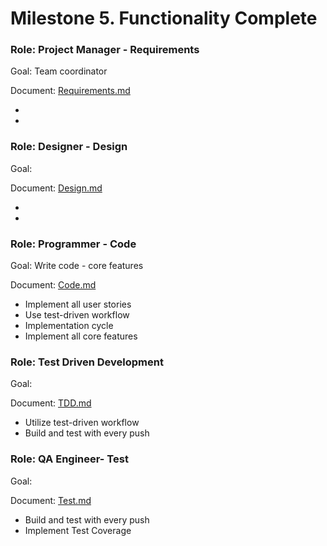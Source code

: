 # Milestone 5. Functionality Complete

### Role: Project Manager - Requirements

Goal: Team coordinator

Document: [Requirements.md](https://github.com/Twitter-Clone/twitter-clone-documentation/blob/master/milestone-5/Requirements.md)

- 
- 


### Role: Designer - Design

Goal:

Document: [Design.md](https://github.com/Twitter-Clone/twitter-clone-documentation/blob/master/milestone-5/Design.md)

- 
- 

### Role: Programmer - Code

Goal: Write code - core features

Document: [Code.md](https://github.com/Twitter-Clone/twitter-clone-documentation/blob/master/milestone-5/Code.md)

- Implement all user stories
- Use test-driven workflow
- Implementation cycle
- Implement all core features

### Role: Test Driven Development

Goal: 

Document: [TDD.md](https://github.com/Twitter-Clone/twitter-clone-documentation/blob/master/milestone-5/TDD.md)

- Utilize test-driven workflow
- Build and test with every push

### Role: QA Engineer- Test

Goal:

Document: [Test.md](https://github.com/Twitter-Clone/twitter-clone-documentation/blob/master/milestone-5/Test.md)

- Build and test with every push  
- Implement Test Coverage

